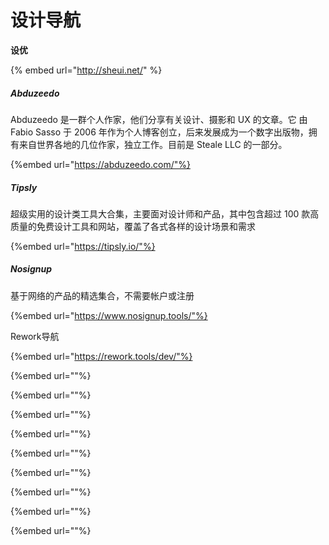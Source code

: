 # 设计导航

**设优**

{% embed url="http://sheui.net/" %}

##### Abduzeedo

Abduzeedo 是一群个人作家，他们分享有关设计、摄影和 UX 的文章。它 由 Fabio Sasso 于 2006 年作为个人博客创立，后来发展成为一个数字出版物，拥有来自世界各地的几位作家，独立工作。目前是 Steale LLC 的一部分。

{%embed url="https://abduzeedo.com/"%}

##### Tipsly

超级实用的设计类工具大合集，主要面对设计师和产品，其中包含超过 100 款高质量的免费设计工具和网站，覆盖了各式各样的设计场景和需求

{%embed url="https://tipsly.io/"%}

##### Nosignup

基于网络的产品的精选集合，不需要帐户或注册

{%embed url="https://www.nosignup.tools/"%}

Rework导航

{%embed url="https://rework.tools/dev/"%}

{%embed url=""%}

{%embed url=""%}

{%embed url=""%}

{%embed url=""%}

{%embed url=""%}

{%embed url=""%}

{%embed url=""%}

{%embed url=""%}

{%embed url=""%}
